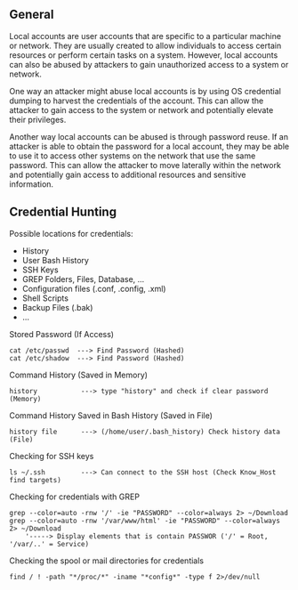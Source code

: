 
## General

Local accounts are user accounts that are specific to a particular machine or network. They are usually created to allow individuals to access certain resources or perform certain tasks on a system. However, local accounts can also be abused by attackers to gain unauthorized access to a system or network.

One way an attacker might abuse local accounts is by using OS credential dumping to harvest the credentials of the account. This can allow the attacker to gain access to the system or network and potentially elevate their privileges.

Another way local accounts can be abused is through password reuse. If an attacker is able to obtain the password for a local account, they may be able to use it to access other systems on the network that use the same password. This can allow the attacker to move laterally within the network and potentially gain access to additional resources and sensitive information.


## Credential Hunting

Possible locations for credentials:
- History
- User Bash History
- SSH Keys
- GREP Folders, Files, Database, ...
- Configuration files (.conf, .config, .xml)
- Shell Scripts
- Backup Files (.bak)
- ...

Stored Password (If Access)
```
cat /etc/passwd  ---> Find Password (Hashed)
cat /etc/shadow  ---> Find Password (Hashed)
```

Command History (Saved in Memory)
```
history           ---> type "history" and check if clear password (Memory)
```

Command History Saved in Bash History (Saved in File)
```
history file      ---> (/home/user/.bash_history) Check history data (File)
```

Checking for SSH keys
```
ls ~/.ssh         ---> Can connect to the SSH host (Check Know_Host find targets)
```

Checking for credentials with GREP
```
grep --color=auto -rnw '/' -ie "PASSWORD" --color=always 2> ~/Download
grep --color=auto -rnw '/var/www/html' -ie "PASSWORD" --color=always 2> ~/Download
	'-----> Display elements that is contain PASSWOR ('/' = Root, '/var/..' = Service)
```

Checking the spool or mail directories for credentials
```
find / ! -path "*/proc/*" -iname "*config*" -type f 2>/dev/null
```
